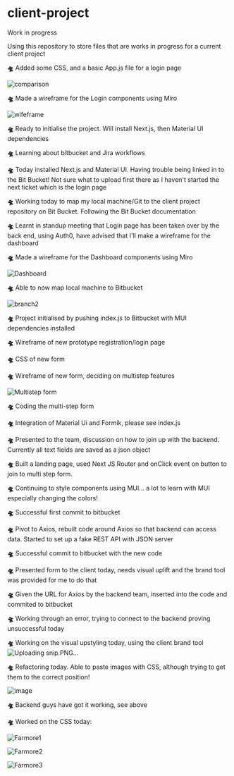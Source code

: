 # client-project
Work in progress

Using this repository to store files that are works in progress for a current client project

**🛸** Added some CSS, and a basic App.js file for a login page

![comparison](https://user-images.githubusercontent.com/91314936/156920915-9f2764c9-2b66-411b-8c4a-b4c918b370c4.JPG)

**🛸** Made a wireframe for the Login components using Miro

![wifeframe](https://user-images.githubusercontent.com/91314936/156920792-1a0a5806-fc12-4e01-a882-f509eef5aaf0.JPG)

**🛸** Ready to initialise the project. Will install Next.js, then Material UI dependencies

**🛸** Learning about bitbucket and Jira workflows

**🛸** Today installed Next.js and Material UI. Having trouble being linked in to the Bit Bucket! Not sure what to upload first there as I haven't started the next ticket which is the login page

**🛸** Working today to map my local machine/Git to the client project repository on Bit Bucket. Following the Bit Bucket documentation 

**🛸** Learnt in standup meeting that Login page has been taken over by the back end, using Auth0, have advised that I'll make a wireframe for the dashboard


**🛸** Made a wireframe for the Dashboard components using Miro


![Dashboard](https://user-images.githubusercontent.com/91314936/157822610-c3a66d21-796d-476f-9e86-5af3efdfa21b.JPG)

**🛸** Able to now map local machine to Bitbucket


![branch2](https://user-images.githubusercontent.com/91314936/157822730-763272db-1dc7-435c-9357-80b7643c3d41.JPG)

**🛸** Project initialised by pushing index.js to Bitbucket with MUI dependencies installed

**🛸** Wireframe of new prototype registration/login page

**🛸** CSS of new form

**🛸** Wireframe of new form, deciding on multistep features

![Multistep form](https://user-images.githubusercontent.com/91314936/158545303-91b75bc2-2644-4da8-abca-e6988ba5a844.JPG)

**🛸** Coding the multi-step form

**🛸** Integration of Material Ui and Formik, please see index.js

**🛸** Presented to the team, discussion on how to join up with the backend. Currently all text fields are saved as a json object

**🛸** Built a landing page, used Next JS Router and onClick event on button to join to multi step form. 

**🛸** Continuing to style components using MUI... a lot to learn with MUI especially changing the colors!

**🛸** Successful first commit to bitbucket

**🛸** Pivot to Axios, rebuilt code around Axios so that backend can access data. Started to set up a fake REST API with JSON server

**🛸** Successful commit to bitbucket with the new code

**🛸** Presented form to the client today, needs visual uplift and the brand tool was provided for me to do that

**🛸** Given the URL for Axios by the backend team, inserted into the code and commited to bitbucket

**🛸** Working through an error, trying to connect to the backend proving unsuccessful today

**🛸** Working on the visual upstyling today, using the client brand tool![Uploading snip.PNG…]()


**🛸** Refactoring today. Able to paste images with CSS, although trying to get them to the correct position!

![image](https://user-images.githubusercontent.com/91314936/160993644-0d98da04-5458-403b-8807-e8681ff82782.png)

**🛸** Backend guys have got it working, see above

**🛸** Worked on the CSS today:

![Farmore1](https://user-images.githubusercontent.com/91314936/161501364-c9057b17-93f7-414c-8409-231ca01f04dc.PNG)

![Farmore2](https://user-images.githubusercontent.com/91314936/161501374-1828845d-93bf-4cdd-bb7d-42af58fd9316.PNG)

![Farmore3](https://user-images.githubusercontent.com/91314936/161501384-cd8c5bc7-ba3c-469c-97e0-672914a067e5.PNG)
